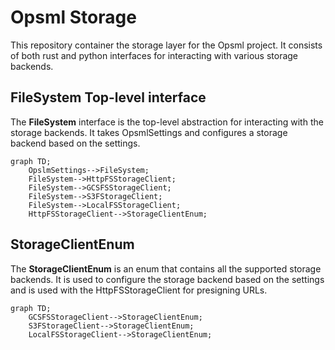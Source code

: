 # Opsml Storage
This repository container the storage layer for the Opsml project. It consists of both rust and python interfaces for interacting with various storage backends.


## FileSystem Top-level interface
The **FileSystem** interface is the top-level abstraction for interacting with the storage backends. It takes OpsmlSettings and configures a storage backend based on the settings.

```mermaid
graph TD;
    OpslmSettings-->FileSystem;
    FileSystem-->HttpFSStorageClient;
    FileSystem-->GCSFSStorageClient;
    FileSystem-->S3FStorageClient;
    FileSystem-->LocalFSStorageClient;
    HttpFSStorageClient-->StorageClientEnum;
```

## StorageClientEnum
The **StorageClientEnum** is an enum that contains all the supported storage backends. It is used to configure the storage backend based on the settings and is used with the HttpFSStorageClient for presigning URLs.

```mermaid
graph TD;
    GCSFSStorageClient-->StorageClientEnum;
    S3FStorageClient-->StorageClientEnum;
    LocalFSStorageClient-->StorageClientEnum;
```